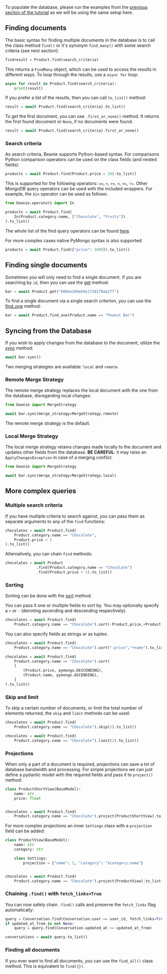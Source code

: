 To populate the database, please run the examples from the [previous section of the tutorial](inserting-into-the-database.md) 
as we will be using the same setup here.

## Finding documents

The basic syntax for finding multiple documents in the database is to call the class method `find()` 
or it's synonym `find_many()` with some search criteria (see next section): 

```python
findresult = Product.find(search_criteria)
```

This returns a `FindMany` object, which can be used to access the results in different ways. 
To loop through the results, use a `async for` loop:

```python
async for result in Product.find(search_criteria):
    print(result)
```

If you prefer a list of the results, then you can call `to_list()` method:

```python
result = await Product.find(search_criteria).to_list()
```

To get the first document, you can use `.first_or_none()` method. 
It returns the first found document or `None`, if no documents were found.

```python
result = await Product.find(search_criteria).first_or_none()
```

### Search criteria

As search criteria, Beanie supports Python-based syntax.
For comparisons Python comparison operators can be used on the class fields (and nested
fields):

```python
products = await Product.find(Product.price < 10).to_list()
```

This is supported for the following operators: `==`, `>`, `>=`, `<`, `<=`, `!=`.
Other MongoDB query operators can be used with the included wrappers. 
For example, the `$in` operator can be used as follows:

```python
from beanie.operators import In

products = await Product.find(
    In(Product.category.name, ["Chocolate", "Fruits"])
).to_list()
```

The whole list of the find query operators can be found [here](../api-documentation/operators/find.md).

For more complex cases native PyMongo syntax is also supported:

```python
products = await Product.find({"price": 1000}).to_list()
```

## Finding single documents

Sometimes you will only need to find a single document. 
If you are searching by `id`, then you can use the [get](../api-documentation/document.md/#documentget) method:

```python
bar = await Product.get("608da169eb9e17281f0ab2ff")
```

To find a single document via a single search criterion,
you can use the [find_one](../api-documentation/interfaces.md/#findinterfacefind_one) method:

```python
bar = await Product.find_one(Product.name == "Peanut Bar")
```

## Syncing from the Database

If you wish to apply changes from the database to the document, utilize the [sync](../api-documentation/document.md/#documentsync) method:

```python
await bar.sync()
```

Two merging strategies are available: `local` and `remote`.

### Remote Merge Strategy

The remote merge strategy replaces the local document with the one from the database, disregarding local changes:

```python
from beanie import MergeStrategy

await bar.sync(merge_strategy=MergeStrategy.remote)
```
The remote merge strategy is the default.

### Local Merge Strategy

The local merge strategy retains changes made locally to the document and updates other fields from the database.
**BE CAREFUL**: it may raise an `ApplyChangesException` in case of a merging conflict.

```python
from beanie import MergeStrategy

await bar.sync(merge_strategy=MergeStrategy.local)
```

## More complex queries

### Multiple search criteria

If you have multiple criteria to search against, 
you can pass them as separate arguments to any of the `find` functions:

```python
chocolates = await Product.find(
    Product.category.name == "Chocolate",
    Product.price < 5
).to_list()
```


Alternatively, you can chain `find` methods:

```python
chocolates = await Product
              .find(Product.category.name == "Chocolate")
              .find(Product.price < 5).to_list()
```

### Sorting

Sorting can be done with the [sort](../api-documentation/query.md/#findmanysort) method.

You can pass it one or multiple fields to sort by. You may optionally specify a `+` or `-` 
(denoting ascending and descending respectively).

```python
chocolates = await Product.find(
    Product.category.name == "Chocolate").sort(-Product.price,+Product.name).to_list()
```

You can also specify fields as strings or as tuples:

```python
chocolates = await Product.find(
    Product.category.name == "Chocolate").sort("-price","+name").to_list()

chocolates = await Product.find(
    Product.category.name == "Chocolate").sort(
    [
        (Product.price, pymongo.DESCENDING),
        (Product.name, pymongo.ASCENDING),
    ]
).to_list()
```

### Skip and limit

To skip a certain number of documents, or limit the total number of elements returned, 
the `skip` and `limit` methods can be used:
```python
chocolates = await Product.find(
    Product.category.name == "Chocolate").skip(2).to_list()

chocolates = await Product.find(
    Product.category.name == "Chocolate").limit(2).to_list()
```

### Projections

When only a part of a document is required, projections can save a lot of database bandwidth and processing.
For simple projections we can just define a pydantic model with the required fields and pass it to `project()` method:

```python
class ProductShortView(BaseModel):
    name: str
    price: float


chocolates = await Product.find(
    Product.category.name == "Chocolate").project(ProductShortView).to_list()
```

For more complex projections an inner `Settings` class with a `projection` field can be added:

```python
class ProductView(BaseModel):
    name: str
    category: str

    class Settings:
        projection = {"name": 1, "category": "$category.name"}


chocolates = await Product.find(
    Product.category.name == "Chocolate").project(ProductView).to_list()
```

### Chaining `.find()` with `fetch_links=True`

You can now safely chain `.find()` calls and preserve the `fetch_links` flag automatically:

```python
query = Conversation.find(Conversation.user == user_id, fetch_links=True)
if updated_at_from is not None:
    query = query.find(Conversation.updated_at >= updated_at_from)

conversations = await query.to_list()

```
### Finding all documents

If you ever want to find all documents, you can use the `find_all()` class method. This is equivalent to `find({})`.
